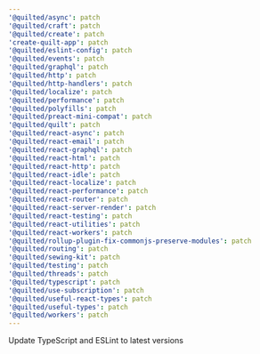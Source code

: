 ```yaml
---
'@quilted/async': patch
'@quilted/craft': patch
'@quilted/create': patch
'create-quilt-app': patch
'@quilted/eslint-config': patch
'@quilted/events': patch
'@quilted/graphql': patch
'@quilted/http': patch
'@quilted/http-handlers': patch
'@quilted/localize': patch
'@quilted/performance': patch
'@quilted/polyfills': patch
'@quilted/preact-mini-compat': patch
'@quilted/quilt': patch
'@quilted/react-async': patch
'@quilted/react-email': patch
'@quilted/react-graphql': patch
'@quilted/react-html': patch
'@quilted/react-http': patch
'@quilted/react-idle': patch
'@quilted/react-localize': patch
'@quilted/react-performance': patch
'@quilted/react-router': patch
'@quilted/react-server-render': patch
'@quilted/react-testing': patch
'@quilted/react-utilities': patch
'@quilted/react-workers': patch
'@quilted/rollup-plugin-fix-commonjs-preserve-modules': patch
'@quilted/routing': patch
'@quilted/sewing-kit': patch
'@quilted/testing': patch
'@quilted/threads': patch
'@quilted/typescript': patch
'@quilted/use-subscription': patch
'@quilted/useful-react-types': patch
'@quilted/useful-types': patch
'@quilted/workers': patch
---
```


Update TypeScript and ESLint to latest versions
